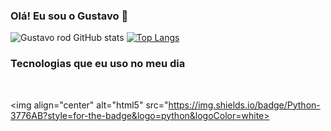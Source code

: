 ### Olá! Eu sou o Gustavo 👋


![Gustavo rod GitHub stats](https://github-readme-stats.vercel.app/api?username=gustavitos1&show_icons=true&theme=tokyonight)
[![Top Langs](https://github-readme-stats.vercel.app/api/top-langs/?username=gustavitos1&langs_count=8)](https://github.com/anuraghazra/github-readme-stats)

### Tecnologias que eu uso no meu dia

<div style="display: inline_block"></br>

<img align="center" alt="html5" src="https://img.shields.io/badge/Python-3776AB?style=for-the-badge&logo=python&logoColor=white>

</div>
